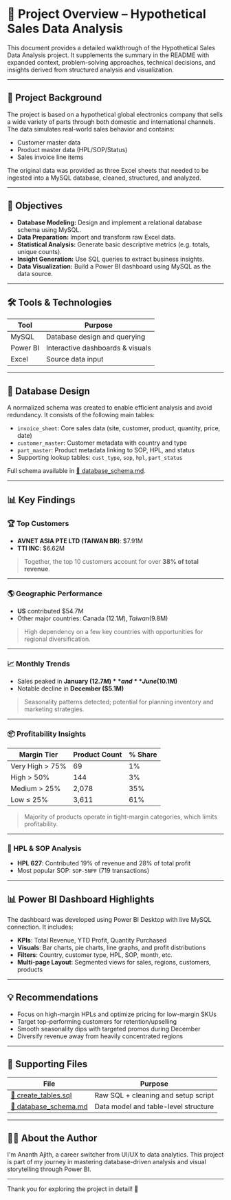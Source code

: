 # 📄 Project Overview – Hypothetical Sales Data Analysis

This document provides a detailed walkthrough of the Hypothetical Sales Data Analysis project. It supplements the summary in the README with expanded context, problem-solving approaches, technical decisions, and insights derived from structured analysis and visualization.

---

## 🧠 Project Background

The project is based on a hypothetical global electronics company that sells a wide variety of parts through both domestic and international channels. The data simulates real-world sales behavior and contains:

- Customer master data  
- Product master data (HPL/SOP/Status)  
- Sales invoice line items  

The original data was provided as three Excel sheets that needed to be ingested into a MySQL database, cleaned, structured, and analyzed.

---

## 🎯 Objectives

- **Database Modeling:** Design and implement a relational database schema using MySQL.  
- **Data Preparation:** Import and transform raw Excel data.  
- **Statistical Analysis:** Generate basic descriptive metrics (e.g. totals, unique counts).  
- **Insight Generation:** Use SQL queries to extract business insights.  
- **Data Visualization:** Build a Power BI dashboard using MySQL as the data source.  

---

## 🛠️ Tools & Technologies

| Tool     | Purpose                          |
|----------|----------------------------------|
| MySQL    | Database design and querying     |
| Power BI | Interactive dashboards & visuals |
| Excel    | Source data input                |

---

## 🧱 Database Design

A normalized schema was created to enable efficient analysis and avoid redundancy. It consists of the following main tables:

- `invoice_sheet`: Core sales data (site, customer, product, quantity, price, date)  
- `customer_master`: Customer metadata with country and type  
- `part_master`: Product metadata linking to SOP, HPL, and status  
- Supporting lookup tables: `cust_type`, `sop`, `hpl`, `part_status`  

Full schema available in [📘 database_schema.md](../docs/database_schema.md).

---

## 📊 Key Findings

### 🏆 Top Customers

- **AVNET ASIA PTE LTD (TAIWAN BR)**: $7.91M  
- **TTI INC**: $6.62M  

> Together, the top 10 customers account for over **38% of total revenue**.

---

### 🌎 Geographic Performance

- **US** contributed $54.7M  
- Other major countries: Canada ($12.1M), Taiwan ($9.8M)  

> High dependency on a few key countries with opportunities for regional diversification.

---

### 📈 Monthly Trends

- Sales peaked in **January ($12.7M)** and **June ($10.1M)**  
- Notable decline in **December ($5.1M)**  

> Seasonality patterns detected; potential for planning inventory and marketing strategies.

---

### 📦 Profitability Insights

| Margin Tier     | Product Count | % Share |
|-----------------|----------------|---------|
| Very High > 75% | 69             | 1%      |
| High > 50%      | 144            | 3%      |
| Medium > 25%    | 2,078          | 35%     |
| Low ≤ 25%       | 3,611          | 61%     |

> Majority of products operate in tight-margin categories, which limits profitability.

---

### 🔢 HPL & SOP Analysis

- **HPL 627**: Contributed 19% of revenue and 28% of total profit  
- Most popular SOP: `SOP-5NPF` (719 transactions)

---

## 📊 Power BI Dashboard Highlights

The dashboard was developed using Power BI Desktop with live MySQL connection. It includes:

- **KPIs**: Total Revenue, YTD Profit, Quantity Purchased  
- **Visuals**: Bar charts, pie charts, line graphs, and profit distributions  
- **Filters**: Country, customer type, HPL, SOP, month, etc.  
- **Multi-page Layout**: Segmented views for sales, regions, customers, products  

---

## 💡 Recommendations

- Focus on high-margin HPLs and optimize pricing for low-margin SKUs  
- Target top-performing customers for retention/upselling  
- Smooth seasonality dips with targeted promos during December  
- Diversify revenue away from heavily concentrated regions  

---

## 📁 Supporting Files

| File | Purpose |
|------|---------|
| [🧾 create_tables.sql](../sql/create_tables.sql) | Raw SQL + cleaning and setup script |
| [📘 database_schema.md](../docs/database_schema.md) | Data model and table-level structure ||

---

## 🙋‍♂️ About the Author

I'm Ananth Ajith, a career switcher from UI/UX to data analytics. This project is part of my journey in mastering database-driven analysis and visual storytelling through Power BI.

---

Thank you for exploring the project in detail! 🙌
